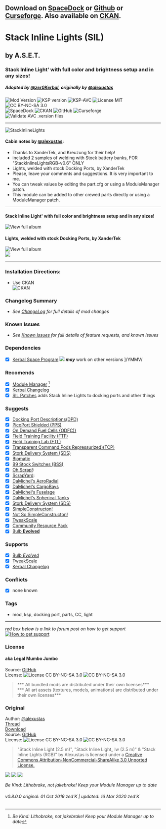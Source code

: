 <!-- Readme.md v1.1.3.0
StackInlineLights (SIL)
created: 01 Oct 19
updated: 2020 03 16 -->

## Download on [SpaceDock][MOD:rel-spacedock] or [Github][MOD:rel-github] or [Curseforge][MOD:rel-curseforge]. Also available on [CKAN][MOD:rel-ckan].  

# Stack Inline Lights (SIL)  
## by A.S.E.T.  
### Stack Inline Light' with full color and brightness setup and in any sizes!
##### Adopted by [@zer0Kerbal][LINK:zer0kerbal], originally by [@alexustas][LINK:alexustas]  
![Mod Version][shield:mod:latest] 
![KSP version][shield:ksp] ![KSP-AVC][shield:kspavc] ![License MIT][shield:license] ![][LOGO:license]   
![SpaceDock][shield:spacedock] ![CKAN][shield:ckan] ![GitHub][shield:github] ![Curseforge][shield:curseforge]  
![Validate AVC .version files][shield:avcvalid]  
***
![StackInlineLights][IMG:hero:0]
#### Cabin notes by [@alexustas][LINK:alexustas]:  
- Thanks to XanderTek, and Kreuzung for their help!
- included 2 samples of welding with Stock battery banks, FOR "StackInlineLightsRGB-v0.6" ONLY
- Lights, welded with stock Docking Ports, by XanderTek
- Please, leave your comments and suggestions. It is very important to me.
- You can tweak values by editing the part.cfg or using a ModuleManager patch.  
- This module can be added to other crewed parts directly or using a ModuleManager patch.  
***  
#### Stack Inline Light' with full color and brightness setup and in any sizes!
![View full album][ALBUM:one]  
#### Lights, welded with stock Docking Ports, by XanderTek
![View full album][ALBUM:two]  
[![][UTUBE:img]][UTUBE:link]  
*** 
### Installation Directions:
- Use CKAN  
![][image:rel-ckan]
### Changelog Summary
- *See [ChangeLog][MOD:changelog] for full details of mod changes*
### Known Issues
- *See [Known Issues][MOD:issues] for full details of feature requests, and known issues*
### Dependencies
- [x] [Kerbal Space Program][KSP:website] [![][shield:ksp]][KSP:website] ***may*** work on other versions ]/YMMV/
### Recomends  
- [x] [Module Manager][thread:mm] [^1]  
- [x] [Kerbal Changelog][thread:kcl]  
- [x] [SIL Patches][thread:SILP] adds Stack Inline Lights to docking ports and other things  
### Suggests
- [x] [Docking Port Descriptions(DPD)][thread:DPD]  
- [x] [PicoPort Shielded (PPS)][thread:PPS]  
- [x] [On Demand Fuel Cells {ODFC)}][thread:ODFC]  
- [x] [Field Training Facility (FTF)][thread:FTF]  
- [x] [Field Training Lab (FTL)][thread:FTL]  
- [x] [Transparent Command Pods Repressurized)(TCP)][thread:TCP]  
- [x] [Stork Delivery System (SDS)][thread:SDS]
- [x] [Biomatic][thread:BIO]
- [x] [B9 Stock Switches (BSS)]()
- [x] [Oh Scrap!][thread:OHS]:  
- [x] [ScrapYard][thread:SYD]:  
- [x] [DaMichel's AeroRadial][thread:DAR]  
- [x] [DaMichel's CargoBays][thread:DCB]  
- [x] [DaMichel's Fuselage][thread:DMF]  
- [x] [DaMichel's Spherical Tanks][thread:DST]  
- [x] [Stork Delivery System (SDS)][thread:SDS]  
- [x] [SimpleConstructon!][thread:SC!]  
- [x] [Not So SimpleConstructon!][thread:NSSC]  
- [x] [TweakScale][thread:twk]  
- [x] [Community Resource Pack][thread:crp]  
- [x] [Bulb **Evolved**][thread:bulb]  
### Supports
- [x] [Bulb *Evolved*][thread:bulb]  
- [x] [TweakScale][thread:twk]  
- [x] [Kerbal Changelog][thread:kcl]  
### Conflicts
- [x] none known
### Tags
 - mod, ksp, docking port, parts, CC, light
***  
*red box below is a link to forum post on how to get support*  
[![How to get support][image:get-support]][thread:getsupport] 
### License
#### aka Legal Mumbo Jumbo
Source: [GitHub][MOD:github:repo]  
License: ![License CC BY-NC-SA 3.0][shield:license] ![][LOGO:license]    
> *** All bundled mods are distributed under their own licenses***  
> *** All art assets (textures, models, animations) are distributed under their own licenses***   
### Original
Author: [@alexustas][LINK:alexustas]  
[Thread][MOD:original:thread]  
[Download][MOD:original:download]  
Source: [GitHub][MOD:original:source]  
License: ![License CC BY-NC-SA 3.0][MOD:original:license:shield] ![][LOGO:original:license] 
> "Stack Inline Light (2.5 m)", "Stack Inline Light_ lw (2.5 m)" & "Stack Inline Lights (RGB)" by Alexustas is licensed under a [Creative Commons Attribution-NonCommercial-ShareAlike 3.0 Unported License.](https://creativecommons.org/licenses/by-nc-sa/3.0/ "CC BY-NC-SA 3.0")  
<!-- graphical links to downloads -->
[![][image:rel-github]][MOD:rel-github] [![][image:rel-spacedock]][MOD:rel-spacedock] [![][image:rel-curseforge]][MOD:rel-curseforge]  

*Be Kind: Lithobrake, not jakebrake! Keep your Module Manager up to date*

###### v0.8.0.0 original: 01 Oct 2019 zed'K | updated: 16 Mar 2020 zed'K

[MOD:license]:      https://github.com/zer0Kerbal/StackInlineLights/blob/master/LICENSE
[MOD:contributing]: https://github.com/zer0Kerbal/StackInlineLights/blob/master/.github/CONTRIBUTING.md
[MOD:wiki]:         https://github.com/zer0Kerbal/StackInlineLights/
[MOD:issues]:       https://github.com/zer0Kerbal/StackInlineLights/issues
[MOD:known]:        https://github.com/zer0Kerbal/StackInlineLights/wiki/Known-Issues
[MOD:forum]:        https://forum.kerbalspaceprogram.com/index.php?/topic/193050-*
[MOD:github:repo]:  https://github.com/zer0Kerbal/StackInlineLights/
[MOD:changelog]:    https://github.com/zer0Kerbal/StackInlineLights/Changelog.cfg
[KSP:website]:      https://kerbalspaceprogram.com/ "Kerbal Space Program"  

<!--- original mod stuff -->
[MOD:original:source]:     https://forum.kerbalspaceprogram.com/index.php?/topic/47765-*
[MOD:original:thread]:     https://forum.kerbalspaceprogram.com/index.php?/topic/47765-*
[MOD:original:download]:   https://www.dropbox.com/s/0o94tdgxj8g4g2d/StackInlineLightsRGB-v0.7%20%28regular%29.zip?dl=0
[MOD:original:license:shield]:  https://img.shields.io/badge/license-CC--BY--SA%203.0-lightgrey?style=plastic "CC BY-NC-SA 3.0"  
[LOGO:original:license]:  https://licensebuttons.net/i/l/by-nc-sa/transparent/33/66/99/76x22.png "CC BY-NC-SA 3.0"  

<!--- license logo urls -->
[LINK:license]: https://creativecommons.org/licenses/by-nc-sa/3.0/ "CC BY-NC-SA 3.0"  
[LOGO:license]: https://licensebuttons.net/i/l/by-nc-sa/transparent/33/66/99/76x22.png "CC BY-NC-SA 3.0"  

[MOD:rel-ckan]:      https://forum.kerbalspaceprogram.com/index.php?/topic/90246-* "CKAN"  
[MOD:rel-github]:    https://github.com/zer0Kerbal/StackInlineLights/releases/latest "GitHub"  
[MOD:rel-spacedock]: https://spacedock.info/mod/2369 "SpaceDock"  
[MOD:rel-curseforge]: https://www.curseforge.com/kerbal/ksp-mods/sil "CurseForge"  

[image:rel-github]:     https://i.imgur.com/RE4Ppr9.png
[image:rel-spacedock]:  https://i.imgur.com/m0a7tn2.png
[image:rel-curseforge]: https://i.postimg.cc/RZNyB5vP/Download-On-Curse.png
[image:get-support]:    https://i.postimg.cc/vHP6zmrw/image.png

[image:rel-ckan]:  https://i.postimg.cc/x8XSVg4R/sj507JC.png "CKAN"  
[image:changelog]: https://i.postimg.cc/qM9p4V0C/changelog.png
[image:source]:    https://i.postimg.cc/tJ8GqW0H/source.png

[mage:rel-github-sm]:      https://i.postimg.cc/1XXy5yfD/github.png "GitHub"  
[image:rel-spacedock-sm]:  https://i.postimg.cc/DZ22Hrhj/spacedock.png "Spacedock"  
[image:rel-curseforge-sm]: https://i.postimg.cc/ZRVTSWKT/UVVt0OP.png "CurseForge"  
  
[shield:mod:latest]: https://img.shields.io/github/v/release/zer0Kerbal/StackInlineLights?include_prereleases?style=plastic
[shield:mod]: https://img.shields.io/endpoint?url=https://raw.githubusercontent.com/zer0Kerbal/StackInlineLights/master/json/mod.json
[shield:ksp]: https://img.shields.io/endpoint?url=https://raw.githubusercontent.com/zer0Kerbal/StackInlineLights/master/json/ksp.json
[shield:license]: https://img.shields.io/endpoint?url=https://raw.githubusercontent.com/zer0Kerbal/StackInlineLights/master/json/license.json
[shield:code]: https://img.shields.io/endpoint?url=https://raw.githubusercontent.com/zer0Kerbal/Kaboom/master/json/code.json
[shield:kspavc]:     https://img.shields.io/badge/KSP-AVC--supported-brightgreen.svg?style=plastic
[shield:spacedock]:  https://img.shields.io/badge/SpaceDock-listed-blue.svg?style=plastic
[shield:ckan]:       https://img.shields.io/badge/CKAN-Indexed-blue.svg?style=plastic
[shield:github]:     https://img.shields.io/badge/Github-Indexed-blue.svg?style=plastic&logo=github
[shield:curseforge]: https://img.shields.io/badge/CurseForge-listed-blue.svg?style=plastic
[shield:avcvalid]:    https://github.com/zer0Kerbal/StackInlineLights/workflows/Validate%20AVC%20.version%20files/badge.svg

<!-- zer0Kerbal mods -->
[thread:ODFC]: https://forum.kerbalspaceprogram.com/index.php?/topic/187625-* "On Demand Fuel Cells"  
[thread:FTF]:  https://forum.kerbalspaceprogram.com/index.php?/topic/188841-* "Field Training Facility"  
[thread:FTL]:  https://forum.kerbalspaceprogram.com/index.php?/topic/188841-* "Field Training Lab"  
[thread:MHH]:  https://forum.kerbalspaceprogram.com/index.php?/topic/188246-* "More Hitchhikers"  
[thread:TCP]:  https://forum.kerbalspaceprogram.com/index.php?/topic/187495-* "Transparent Command Pods"  
[thread:NUK]:  https://forum.kerbalspaceprogram.com/index.php?/topic/21466-*  "Nuke Tiny Parts"
[thread:OHS]:  https://forum.kerbalspaceprogram.com/index.php?/topic/192360-* "Oh Scrap!"  
[thread:SYD]:  https://forum.kerbalspaceprogram.com/index.php?/topic/192360-* "ScrapYard"  
[thread:DPD]:  https://forum.kerbalspaceprogram.com/index.php?/topic/192184-* "Docking Port Descriptions"
[thread:PPS]:  https://forum.kerbalspaceprogram.com/index.php?/topic/192187-* "Shielded PicoPort"  
[thread:DST]:  https://forum.kerbalspaceprogram.com/index.php?/topic/191719-* "DaMichel's Spherical Tanks"  
[thread:DMF]:  https://forum.kerbalspaceprogram.com/index.php?/topic/191719-* "DaMichel's Fuselage"  
[thread:DAR]:  https://forum.kerbalspaceprogram.com/index.php?/topic/191719-* "DaMichel's AeroRadial"  
[thread:DCB]:  https://forum.kerbalspaceprogram.com/index.php?/topic/191719-* "DaMichel's CargoBays"  
[thread:SDS]:  https://forum.kerbalspaceprogram.com/index.php?/topic/191719-* "Stork Delivery System (SDS)"    
[thread:BIO]:  https://forum.kerbalspaceprogram.com/index.php?/topic/191426-* "Biomatic"  
[thread:B9S]:  https://forum.kerbalspaceprogram.com/index.php?/topic/190870-* "B9 Stock Patches"   
[thread:KGX]:  https://forum.kerbalspaceprogram.com/index.php?/topic/192696-* "KerGuise Experimental Engineering"  
[thread:SC!]:  https://forum.kerbalspaceprogram.com/index.php?/topic/191424-* "SimpleConstructon!"  
[thread:SL!]:  https://forum.kerbalspaceprogram.com/index.php?/topic/191045-* "SimpleLogistics!"  
[thread:NSSC]:  https://forum.kerbalspaceprogram.com/index.php?/topic/191504-* "Not So SimpleConstructon!"  
[thread:BOOM]: https://forum.kerbalspaceprogram.com/index.php?/topic/192938-* "KaboOom!"
[thread:VG0]:  https:// "Vanguard Phase I"  
[thread:VG1]:  https:// "Vanguard Phase II"  
[thread:VGR]:  https:// "Vanguard Rodent"  
[thread:PRB]:  https:// "ProbiTronics"  
[thread:CTN]:  https:// "CTN"  
[thread:HBF]:  https:// "HotBeverages Fuel Cells" 
[thread:HBX]:  https:// "HotBeverages Experimental" 
[thread:HBM]:  https:// "HotBeverages Sensor Modules" 
[thread:HMS]:  https:// "HotBeverages Service Modules" 
[thread:HBK]:  https:// "HotBeverages Kerturn" 
[thread:DRL]:  https:// "DRElite (DRL)"
[thread:AIM]:  https:// "LandingAim"  
[thread:GFC]:  https:// "G-Force"
[thread:JET]:  https:// "Jettison"  
[thread:SIL]:  https:// "Stock Inline Lights"  
[thread:SILP]: https:// "Stock Inline Lights Patches"
[thread:DSV]:  https:// "DECQ Saturn V"  
[thread:DKX]:  https:// "DECQ KerbalX"  
[thread:DN1]:  https:// "DECQ N-1"  
[thread:DP+]:  https:// "DECQ Proton"  
[thread:SSS]:  https:// "DECQ Space Shuttle System"  
[thread:ARP]:  https:// "TriggerAu's Alternate Resource Panel"  
[thread:ARI]:  https:// "Olympic1's Icons for ARP"  
[thread:AAD]:  https:// "Axial Aerospace Dreamer"  
[thread:AAL]:  https:// "Axial Aerospace LanderTek"  
[thread:AAS]:  https:// "Axial Aerospace SimpleCargo"  
[thread:AAW]:  https:// "Axial Aerospace WhimChaser"  

[thread:mm]:  https://forum.kerbalspaceprogram.com/index.php?/topic/50533-* "Module Manager"   
[thread:kcl]: https://forum.kerbalspaceprogram.com/index.php?/topic/179207-* "Kerbal Changelog"  
[thread:twk]: https://forum.kerbalspaceprogram.com/index.php?/topic/179030-* "TweakScale"  
[thread:crp]: https://forum.kerbalspaceprogram.com/index.php?/topic/83007-* "Community Resource Pack"  
[thread:bulb]: https://forum.kerbalspaceprogram.com/index.php?/topic/191270-* "Bulb *Evolved*"

[thread:getsupport]: https://forum.kerbalspaceprogram.com/index.php?/topic/83212-* "Link to how to get support"  

[LINK:zer0Kerbal]: https://forum.kerbalspaceprogram.com/index.php?/profile/190933-zer0kerbal/ "zed'K"  
[LINK:alexustas]:  https://forum.kerbalspaceprogram.com/index.php?/profile/78632-alexustas/ "alexustas"  

[UTUBE:img]:  https://img.youtube.com/vi/M4oEPicCZFU/0.jpg  
[UTUBE:link]: https://youtu.be/M4oEPicCZFU "Stock Inline Lights (SIL)"  

[IMG:hero:0]: https://i.imgur.com/AkVuW8J.png "Stack Inline Lights (SIL)"  
[IMG:hero:1]: https://i.imgur.com/wiWF3gQ.png "Stack Inline Lights (SIL)"  

[ALBUM:one]: https://imgur.com/a/znbMm "Imgur Album 1: Stack Inline Light' with full color and brightness setup and in any sizes!"  
[ALBUM:two]: https://imgur.com/a/Qqaik "Imgur Album 2: Lights, welded with stock Docking Ports, by XanderTek"

[^1]: *Be Kind: Lithobrake, not jakebrake! Keep your Module Manager up to date* 

<!--
this file: GPLv2
zer0Kerbal-->
